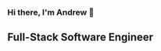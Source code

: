### Hi there, I'm Andrew 👋

## Full-Stack Software Engineer

<!--
**Hawleywoo/hawleywoo** is a ✨ _special_ ✨ repository because its `README.md` (this file) appears on your GitHub profile.

Here are some ideas to get you started:

- 🔭 I’m currently working on a cookie website and a store
- 🌱 I’m currently learning Java and plan to start Vue
- 🤔 I’m looking for help with ...
- 💬 Ask me about ...
- 📫 How to reach me: [alhawley21@gmail.com]
- 😄 Pronouns: ...
- ⚡ Fun fact: ...
-->

